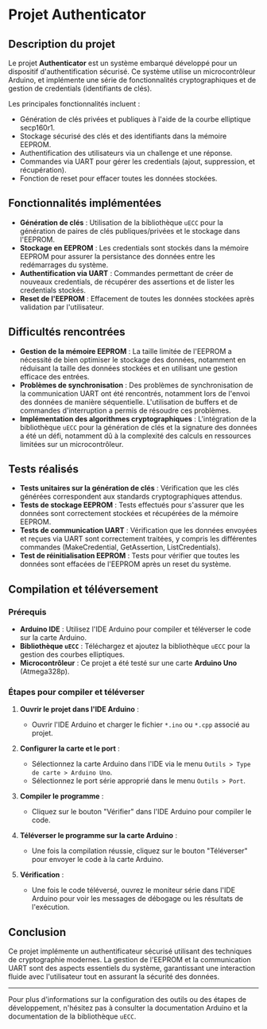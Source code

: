 # Projet Authenticator

## Description du projet

Le projet **Authenticator** est un système embarqué développé pour un dispositif d'authentification sécurisé. Ce système utilise un microcontrôleur Arduino, et implémente une série de fonctionnalités cryptographiques et de gestion de credentials (identifiants de clés).

Les principales fonctionnalités incluent :
- Génération de clés privées et publiques à l'aide de la courbe elliptique secp160r1.
- Stockage sécurisé des clés et des identifiants dans la mémoire EEPROM.
- Authentification des utilisateurs via un challenge et une réponse.
- Commandes via UART pour gérer les credentials (ajout, suppression, et récupération).
- Fonction de reset pour effacer toutes les données stockées.

## Fonctionnalités implémentées

- **Génération de clés** : Utilisation de la bibliothèque `uECC` pour la génération de paires de clés publiques/privées et le stockage dans l'EEPROM.
- **Stockage en EEPROM** : Les credentials sont stockés dans la mémoire EEPROM pour assurer la persistance des données entre les redémarrages du système.
- **Authentification via UART** : Commandes permettant de créer de nouveaux credentials, de récupérer des assertions et de lister les credentials stockés.
- **Reset de l'EEPROM** : Effacement de toutes les données stockées après validation par l'utilisateur.

## Difficultés rencontrées

- **Gestion de la mémoire EEPROM** : La taille limitée de l'EEPROM a nécessité de bien optimiser le stockage des données, notamment en réduisant la taille des données stockées et en utilisant une gestion efficace des entrées.
- **Problèmes de synchronisation** : Des problèmes de synchronisation de la communication UART ont été rencontrés, notamment lors de l'envoi des données de manière séquentielle. L'utilisation de buffers et de commandes d'interruption a permis de résoudre ces problèmes.
- **Implémentation des algorithmes cryptographiques** : L'intégration de la bibliothèque `uECC` pour la génération de clés et la signature des données a été un défi, notamment dû à la complexité des calculs en ressources limitées sur un microcontrôleur.

## Tests réalisés

- **Tests unitaires sur la génération de clés** : Vérification que les clés générées correspondent aux standards cryptographiques attendus.
- **Tests de stockage EEPROM** : Tests effectués pour s'assurer que les données sont correctement stockées et récupérées de la mémoire EEPROM.
- **Tests de communication UART** : Vérification que les données envoyées et reçues via UART sont correctement traitées, y compris les différentes commandes (MakeCredential, GetAssertion, ListCredentials).
- **Test de réinitialisation EEPROM** : Tests pour vérifier que toutes les données sont effacées de l'EEPROM après un reset du système.

## Compilation et téléversement

### Prérequis

- **Arduino IDE** : Utilisez l'IDE Arduino pour compiler et téléverser le code sur la carte Arduino.
- **Bibliothèque `uECC`** : Téléchargez et ajoutez la bibliothèque `uECC` pour la gestion des courbes elliptiques.
- **Microcontrôleur** : Ce projet a été testé sur une carte **Arduino Uno** (Atmega328p).

### Étapes pour compiler et téléverser

1. **Ouvrir le projet dans l'IDE Arduino** :
   - Ouvrir l'IDE Arduino et charger le fichier `*.ino` ou `*.cpp` associé au projet.

2. **Configurer la carte et le port** :
   - Sélectionnez la carte Arduino dans l'IDE via le menu `Outils > Type de carte > Arduino Uno`.
   - Sélectionnez le port série approprié dans le menu `Outils > Port`.

3. **Compiler le programme** :
   - Cliquez sur le bouton "Vérifier" dans l'IDE Arduino pour compiler le code.

4. **Téléverser le programme sur la carte Arduino** :
   - Une fois la compilation réussie, cliquez sur le bouton "Téléverser" pour envoyer le code à la carte Arduino.

5. **Vérification** :
   - Une fois le code téléversé, ouvrez le moniteur série dans l'IDE Arduino pour voir les messages de débogage ou les résultats de l'exécution.

## Conclusion

Ce projet implémente un authentificateur sécurisé utilisant des techniques de cryptographie modernes. La gestion de l'EEPROM et la communication UART sont des aspects essentiels du système, garantissant une interaction fluide avec l'utilisateur tout en assurant la sécurité des données.

---

Pour plus d'informations sur la configuration des outils ou des étapes de développement, n'hésitez pas à consulter la documentation Arduino et la documentation de la bibliothèque `uECC`.
